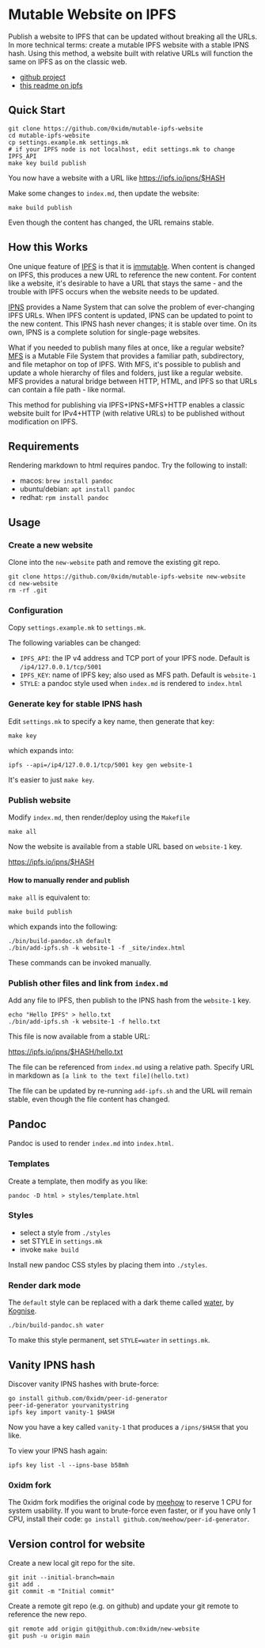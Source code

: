 # Mutable Website on IPFS

Publish a website to IPFS that can be updated without breaking all the URLs.
In more technical terms: create a mutable IPFS website with a stable IPNS hash.
Using this method, a website built with relative URLs will function the same on IPFS as on the classic web.

- [github project](https://github.com/0xidm/mutable-ipfs-website)
- [this readme on ipfs](https://ipfs.io/ipns/12D3KooWF3i8N37HMLfAzqBkcnuG9LQta5DNt58VqZYNJhRoXiDM)

## Quick Start

```{bash}
git clone https://github.com/0xidm/mutable-ipfs-website
cd mutable-ipfs-website
cp settings.example.mk settings.mk
# if your IPFS node is not localhost, edit settings.mk to change IPFS_API
make key build publish
```

You now have a website with a URL like https://ipfs.io/ipns/$HASH

Make some changes to `index.md`, then update the website:

```{bash}
make build publish
```

Even though the content has changed, the URL remains stable.

## How this Works

One unique feature of [IPFS](https://ipfs.io/ipns/docs.ipfs.tech/) is that it is [immutable](https://ipfs.io/ipns/docs.ipfs.tech/concepts/immutability/).
When content is changed on IPFS, this produces a new URL to reference the new content.
For content like a website, it's desirable to have a URL that stays the same - and the trouble with IPFS occurs when the website needs to be updated.

[IPNS](https://ipfs.io/ipns/docs.ipfs.tech/concepts/ipns/) provides a Name System that can solve the problem of ever-changing IPFS URLs.
When IPFS content is updated, IPNS can be updated to point to the new content.
This IPNS hash never changes; it is stable over time.
On its own, IPNS is a complete solution for single-page websites.

What if you needed to publish many files at once, like a regular website?
[MFS](https://ipfs.io/ipns/docs.ipfs.tech/concepts/file-systems/#mutable-file-system-mfs) is a Mutable File System that provides a familiar path, subdirectory, and file metaphor on top of IPFS.
With MFS, it's possible to publish and update a whole hierarchy of files and folders, just like a regular website.
MFS provides a natural bridge between HTTP, HTML, and IPFS so that URLs can contain a file path - like normal.

This method for publishing via IPFS+IPNS+MFS+HTTP enables a classic website built for IPv4+HTTP (with relative URLs) to be published without modification on IPFS.

## Requirements

Rendering markdown to html requires pandoc. Try the following to install:

- macos: `brew install pandoc`
- ubuntu/debian: `apt install pandoc`
- redhat: `rpm install pandoc`

## Usage

### Create a new website

Clone into the `new-website` path and remove the existing git repo.

```{bash}
git clone https://github.com/0xidm/mutable-ipfs-website new-website
cd new-website
rm -rf .git
```

### Configuration

Copy `settings.example.mk` to `settings.mk`.

The following variables can be changed:

- `IPFS_API`: the IP v4 address and TCP port of your IPFS node. Default is `/ip4/127.0.0.1/tcp/5001`
- `IPFS_KEY`: name of IPFS key; also used as MFS path. Default is `website-1`
- `STYLE`: a pandoc style used when `index.md` is rendered to `index.html`

### Generate key for stable IPNS hash

Edit `settings.mk` to specify a key name, then generate that key:

```{bash}
make key
```

which expands into:

```{bash}
ipfs --api=/ip4/127.0.0.1/tcp/5001 key gen website-1
```

It's easier to just `make key`.

### Publish website

Modify `index.md`, then render/deploy using the `Makefile`

```{bash}
make all
```

Now the website is available from a stable URL based on `website-1` key.

https://ipfs.io/ipns/$HASH

#### How to manually render and publish

`make all` is equivalent to:

```{bash}
make build publish
```

which expands into the following:

```{bash}
./bin/build-pandoc.sh default
./bin/add-ipfs.sh -k website-1 -f _site/index.html
```

These commands can be invoked manually.

### Publish other files and link from `index.md`

Add any file to IPFS, then publish to the IPNS hash from the `website-1` key.

```{bash}
echo "Hello IPFS" > hello.txt
./bin/add-ipfs.sh -k website-1 -f hello.txt
```

This file is now available from a stable URL:

https://ipfs.io/ipns/$HASH/hello.txt

The file can be referenced from `index.md` using a relative path.
Specify URL in markdown as `[a link to the text file](hello.txt)`

The file can be updated by re-running `add-ipfs.sh` and the URL will remain stable, even though the file content has changed.

## Pandoc

Pandoc is used to render `index.md` into `index.html`.

### Templates

Create a template, then modify as you like:

```{bash}
pandoc -D html > styles/template.html
```

### Styles

- select a style from `./styles`
- set STYLE in `settings.mk`
- invoke `make build`

Install new pandoc CSS styles by placing them into `./styles`.

### Render dark mode

The `default` style can be replaced with a dark theme called [water](https://github.com/kognise/water.css), by [Kognise](https://kognise.dev).

```{bash}
./bin/build-pandoc.sh water
```

To make this style permanent, set `STYLE=water` in `settings.mk`.

## Vanity IPNS hash

Discover vanity IPNS hashes with brute-force:

```{bash}
go install github.com/0xidm/peer-id-generator
peer-id-generator yourvanitystring
ipfs key import vanity-1 $HASH
```

Now you have a key called `vanity-1` that produces a `/ipns/$HASH` that you like.

To view your IPNS hash again:

```{bash}
ipfs key list -l --ipns-base b58mh
```

### 0xidm fork

The 0xidm fork modifies the original code by [meehow](https://github.com/meehow/peer-id-generator) to reserve 1 CPU for system usability.
If you want to brute-force even faster, or if you have only 1 CPU, install their code: `go install github.com/meehow/peer-id-generator`.

## Version control for website

Create a new local git repo for the site.

```{bash}
git init --initial-branch=main
git add .
git commit -m "Initial commit"
```

Create a remote git repo (e.g. on github) and update your git remote to reference the new repo.

```{bash}
git remote add origin git@github.com:0xidm/new-website
git push -u origin main
```
